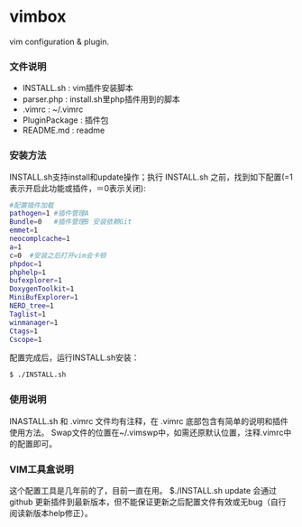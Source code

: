 # vimbox
vim configuration &amp; plugin.

### 文件说明
 - INSTALL.sh : vim插件安装脚本
 - parser.php : install.sh里php插件用到的脚本
 - .vimrc : ~/.vimrc
 - PluginPackage : 插件包
 - README.md : readme

### 安装方法
INSTALL.sh支持install和update操作；执行 INSTALL.sh 之前，找到如下配置(=1表示开启此功能或插件，＝0表示关闭):
```sh
#配置插件加载
pathogen=1 #插件管理A 
Bundle=0   #插件管理B 安装依赖Git
emmet=1
neocomplcache=1
a=1
c=0  #安装之后打开vim会卡顿
phpdoc=1
phphelp=1
bufexplorer=1
DoxygenToolkit=1
MiniBufExplorer=1
NERD_tree=1
Taglist=1
winmanager=1
Ctags=1
Cscope=1
```
配置完成后，运行INSTALL.sh安装：
```sh
$ ./INSTALL.sh
```

### 使用说明
INASTALL.sh 和 .vimrc 文件均有注释，在 .vimrc 底部包含有简单的说明和插件使用方法。
Swap文件的位置在~/.vimswp中，如需还原默认位置，注释.vimrc中的配置即可。

### VIM工具盒说明
这个配置工具是几年前的了，目前一直在用。 $./INSTALL.sh update 会通过 github 更新插件到最新版本，但不能保证更新之后配置文件有效或无bug（自行阅读新版本help修正）。

